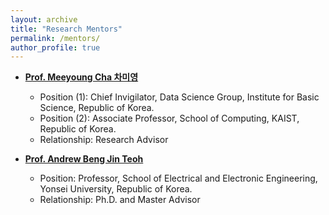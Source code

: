 ```yaml
---
layout: archive
title: "Research Mentors"
permalink: /mentors/
author_profile: true
---
```


+ [**Prof. Meeyoung Cha 차미영**](https://scholar.google.com/citations?user=iFlnVCoAAAAJ&hl=en)<br>
  + Position (1): Chief Invigilator, Data Science Group, Institute for Basic Science, Republic of Korea.<br>
  + Position (2): Associate Professor, School of Computing, KAIST, Republic of Korea.
  + Relationship: Research Advisor
  
+ [**Prof. Andrew Beng Jin Teoh**](https://scholar.google.com/citations?hl=en&user=ueRkvQMAAAAJ)<br>
  + Position: Professor, School of Electrical and Electronic Engineering, Yonsei University, Republic of Korea.<br>
  + Relationship: Ph.D. and Master Advisor
  

